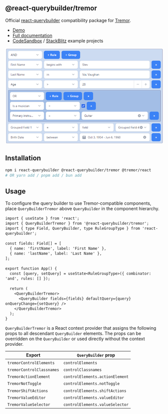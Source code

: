 ## @react-querybuilder/tremor

Official [react-querybuilder](https://npmjs.com/package/react-querybuilder) compatibility package for [Tremor](https://www.tremor.so/).

- [Demo](https://react-querybuilder.js.org/demo/tremor)
- [Full documentation](https://react-querybuilder.js.org/)
- [CodeSandbox](https://react-querybuilder.js.org/sandbox?t=tremor) / [StackBlitz](https://react-querybuilder.js.org/sandbox?p=stackblitz&t=tremor) example projects

![Screenshot](../../_assets/screenshot-tremor.png)

## Installation

```bash
npm i react-querybuilder @react-querybuilder/tremor @tremor/react
# OR yarn add / pnpm add / bun add
```

## Usage

To configure the query builder to use Tremor-compatible components, place `QueryBuilderTremor` above `QueryBuilder` in the component hierarchy.

```tsx
import { useState } from 'react';
import { QueryBuilderTremor } from '@react-querybuilder/tremor';
import { type Field, QueryBuilder, type RuleGroupType } from 'react-querybuilder';

const fields: Field[] = [
  { name: 'firstName', label: 'First Name' },
  { name: 'lastName', label: 'Last Name' },
];

export function App() {
  const [query, setQuery] = useState<RuleGroupType>({ combinator: 'and', rules: [] });

  return (
    <QueryBuilderTremor>
      <QueryBuilder fields={fields} defaultQuery={query} onQueryChange={setQuery} />
    </QueryBuilderTremor>
  );
}
```

`QueryBuilderTremor` is a React context provider that assigns the following props to all descendant `QueryBuilder` elements. The props can be overridden on the `QueryBuilder` or used directly without the context provider.

| Export                    | `QueryBuilder` prop             |
| ------------------------- | ------------------------------- |
| `tremorControlElements`   | `controlElements`               |
| `tremorControlClassnames` | `controlClassnames`             |
| `TremorActionElement`     | `controlElements.actionElement` |
| `TremorNotToggle`         | `controlElements.notToggle`     |
| `TremorShiftActions`      | `controlElements.shiftActions`  |
| `TremorValueEditor`       | `controlElements.valueEditor`   |
| `TremorValueSelector`     | `controlElements.valueSelector` |

